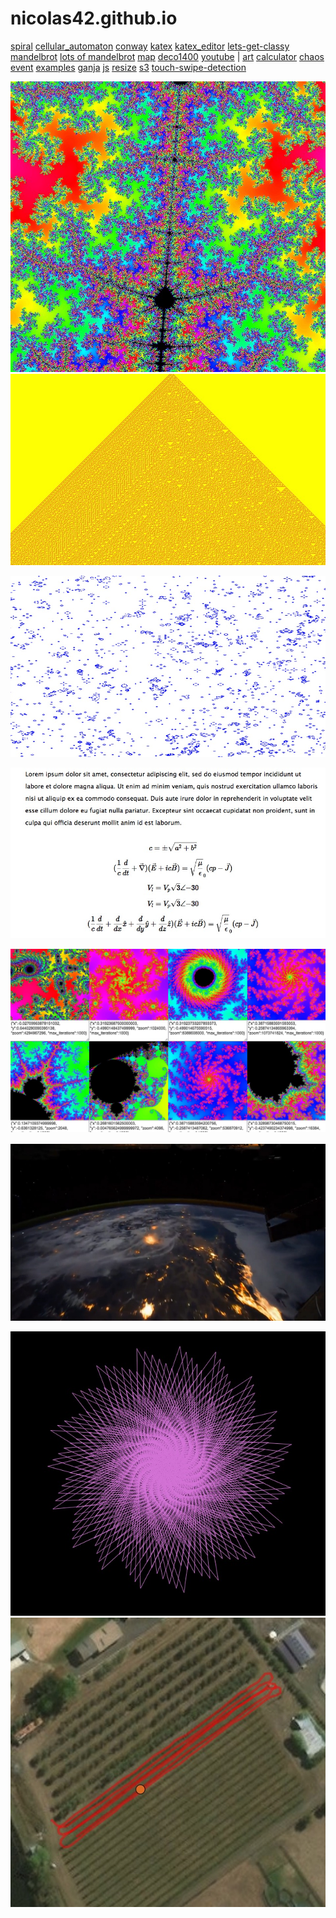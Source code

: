 # nicolas42.github.io

[spiral](spiral) 
[cellular_automaton](cellular_automaton) 
[conway](conway) 
[katex](katex) 
[katex_editor](katex_editor) 
[lets-get-classy](lets-get-classy) 
[mandelbrot](mandelbrot) 
[lots of mandelbrot](mandelbrot/lots.html) 
[map](map) 
[deco1400](deco1400) 
[youtube](youtube) |
[art](art) 
[calculator](calculator) 
[chaos](chaos) 
[event](event) 
[examples](examples) 
[ganja](ganja) 
[js](js) 
[resize](resize) 
[s3](s3) 
[touch-swipe-detection](touch-swipe-detection) 


![alt](images/fractal.jpg)
![alt](images/cell2.jpg)
<!-- ![alt](images/chaos.jpg) -->
![alt](images/conway1.jpg)
<!-- ![alt](images/daisies.jpg) -->
![alt](images/katex.jpg)
<!-- ![alt](images/mandelbrot1.jpg) -->
![alt](images/mandelbrot2.jpg)
<!-- ![alt](images/mandelbrot3.jpg) -->
<!-- ![alt](images/mandelbrot4.jpg) -->
<!-- ![alt](images/math_editor.jpg) -->
![alt](images/orbit.jpg)
<!-- ![alt](images/s3.jpg) -->
![alt](images/spiral.jpg)
![alt](images/tractor.jpg)
<!-- ![alt](images/youtube.jpg) -->

